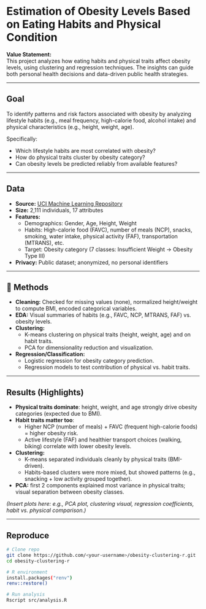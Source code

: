 # Estimation of Obesity Levels Based on Eating Habits and Physical Condition

**Value Statement:**  
This project analyzes how eating habits and physical traits affect obesity levels, using clustering and regression techniques. The insights can guide both personal health decisions and data-driven public health strategies.

---

## Goal
To identify patterns and risk factors associated with obesity by analyzing lifestyle habits (e.g., meal frequency, high-calorie food, alcohol intake) and physical characteristics (e.g., height, weight, age).  

Specifically:  
- Which lifestyle habits are most correlated with obesity?  
- How do physical traits cluster by obesity category?  
- Can obesity levels be predicted reliably from available features?  

---

## Data
- **Source:** [UCI Machine Learning Repository](https://archive.ics.uci.edu/ml/datasets/Estimation+of+obesity+levels+based+on+eating+habits+and+physical+condition)  
- **Size:** 2,111 individuals, 17 attributes  
- **Features:**  
  - Demographics: Gender, Age, Height, Weight  
  - Habits: High-calorie food (FAVC), number of meals (NCP), snacks, smoking, water intake, physical activity (FAF), transportation (MTRANS), etc.  
  - Target: Obesity category (7 classes: Insufficient Weight → Obesity Type III)  
- **Privacy:** Public dataset; anonymized, no personal identifiers  

---

## 🔧 Methods
- **Cleaning:** Checked for missing values (none), normalized height/weight to compute BMI, encoded categorical variables.  
- **EDA:** Visual summaries of habits (e.g., FAVC, NCP, MTRANS, FAF) vs. obesity levels.  
- **Clustering:**  
  - K-means clustering on physical traits (height, weight, age) and on habit traits.  
  - PCA for dimensionality reduction and visualization.  
- **Regression/Classification:**  
  - Logistic regression for obesity category prediction.  
  - Regression models to test contribution of physical vs. habit traits.  

---

## Results (Highlights)
- **Physical traits dominate**: height, weight, and age strongly drive obesity categories (expected due to BMI).  
- **Habit traits matter too**:  
  - Higher NCP (number of meals) + FAVC (frequent high-calorie foods) = higher obesity risk.  
  - Active lifestyle (FAF) and healthier transport choices (walking, biking) correlate with lower obesity levels.  
- **Clustering:**  
  - K-means separated individuals cleanly by physical traits (BMI-driven).  
  - Habits-based clusters were more mixed, but showed patterns (e.g., snacking + low activity grouped together).  
- **PCA:** first 2 components explained most variance in physical traits; visual separation between obesity classes.  

*(Insert plots here: e.g., PCA plot, clustering visual, regression coefficients, habit vs. physical comparison.)*  

---

## Reproduce
```bash
# Clone repo
git clone https://github.com/<your-username>/obesity-clustering-r.git
cd obesity-clustering-r

# R environment
install.packages("renv")
renv::restore()

# Run analysis
Rscript src/analysis.R
